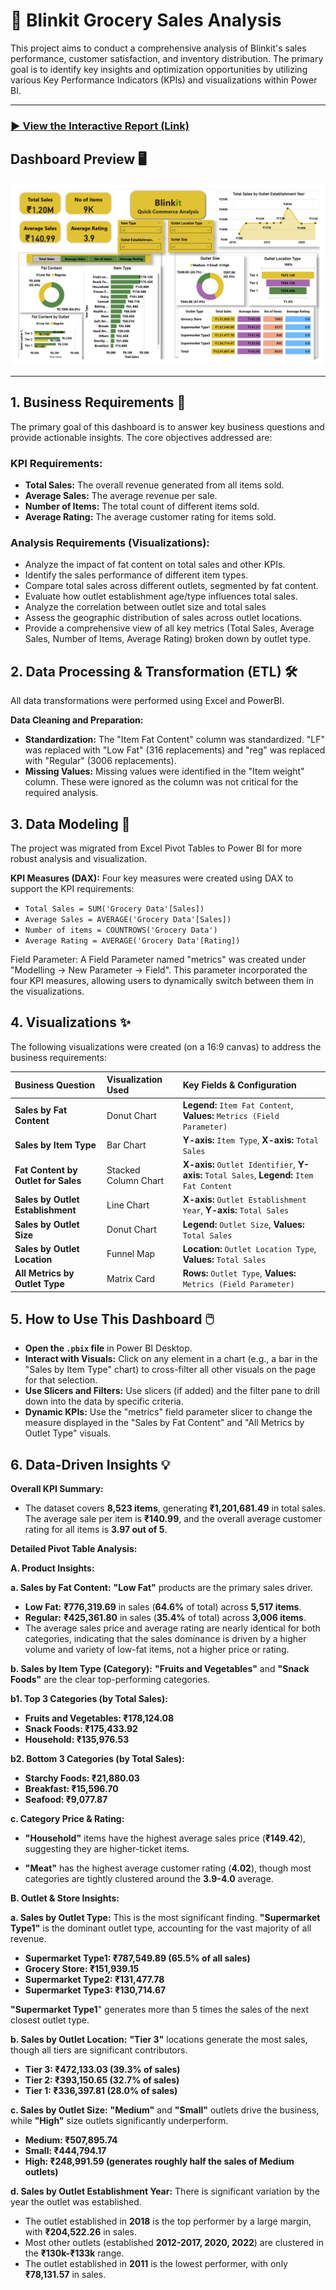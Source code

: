 # 🛒 Blinkit Grocery Sales Analysis

This project aims to conduct a comprehensive analysis of Blinkit's sales performance, customer satisfaction, and inventory distribution. The primary goal is to identify key insights and optimization opportunities by utilizing various Key Performance Indicators (KPIs) and visualizations within Power BI.

---

### [▶️ View the Interactive Report (Link)](https://app.powerbi.com/view?r=eyJrIjoiMTYwZTI5NzktZTQ5ZC00ZmJiLWIyZmItNjM0ODAyM2M3ZGFiIiwidCI6ImEzMjAwOGMwLWRhZjgtNDc5Zi1hOTk1LTI4MTVlYThmMTVjZiJ9)

## Dashboard Preview 🖥️

![Dashboard Preview](https://github.com/mrinmoy30/Blinkit_Grocery_Sales_Analysis/blob/main/Blinkit%20Dashboard.jpg)

---

## 1. Business Requirements 🎯

The primary goal of this dashboard is to answer key business questions and provide actionable insights. The core objectives addressed are:

### KPI Requirements:

- **Total Sales:** The overall revenue generated from all items sold.
- **Average Sales:** The average revenue per sale.
- **Number of Items:** The total count of different items sold.
- **Average Rating:** The average customer rating for items sold.

### Analysis Requirements (Visualizations):

- Analyze the impact of fat content on total sales and other KPIs.
- Identify the sales performance of different item types.
- Compare total sales across different outlets, segmented by fat content.
- Evaluate how outlet establishment age/type influences total sales.
- Analyze the correlation between outlet size and total sales
- Assess the geographic distribution of sales across outlet locations.
- Provide a comprehensive view of all key metrics (Total Sales, Average Sales, Number of Items, Average Rating) broken down by outlet type.

## 2. Data Processing & Transformation (ETL) 🛠️

All data transformations were performed using Excel and PowerBI.

**Data Cleaning and Preparation:**

- **Standardization:** The "Item Fat Content" column was standardized. "LF" was replaced with "Low Fat" (316 replacements) and "reg" was replaced with "Regular" (3006 replacements).
- **Missing Values:** Missing values were identified in the "Item weight" column. These were ignored as the column was not critical for the required analysis.

## 3. Data Modeling 🔗

The project was migrated from Excel Pivot Tables to Power BI for more robust analysis and visualization.

**KPI Measures (DAX):** Four key measures were created using DAX to support the KPI requirements:

- `Total Sales = SUM('Grocery Data'[Sales])`
- `Average Sales = AVERAGE('Grocery Data'[Sales])`
- `Number of items = COUNTROWS('Grocery Data')`
- `Average Rating = AVERAGE('Grocery Data'[Rating])`

Field Parameter: A Field Parameter named "metrics" was created under "Modelling -> New Parameter -> Field". This parameter incorporated the four KPI measures, allowing users to dynamically switch between them in the visualizations.

## 4. Visualizations ✨

The following visualizations were created (on a 16:9 canvas) to address the business requirements:

| Business Question                   | Visualization Used   | Key Fields & Configuration                                                                 |
| :---------------------------------- | :------------------- | :----------------------------------------------------------------------------------------- |
| **Sales by Fat Content**            | Donut Chart          | **Legend:** `Item Fat Content`, **Values:** `Metrics (Field Parameter)`                    |
| **Sales by Item Type**              | Bar Chart            | **Y-axis:** `Item Type`, **X-axis:** `Total Sales`                                         |
| **Fat Content by Outlet for Sales** | Stacked Column Chart | **X-axis:** `Outlet Identifier`, **Y-axis:** `Total Sales`, **Legend:** `Item Fat Content` |
| **Sales by Outlet Establishment**   | Line Chart           | **X-axis:** `Outlet Establishment Year`, **Y-axis:** `Total Sales`                         |
| **Sales by Outlet Size**            | Donut Chart          | **Legend:** `Outlet Size`, **Values:** `Total Sales`                                       |
| **Sales by Outlet Location**        | Funnel Map           | **Location:** `Outlet Location Type`, **Values:** `Total Sales`                            |
| **All Metrics by Outlet Type**      | Matrix Card          | **Rows:** `Outlet Type`, **Values:** `Metrics (Field Parameter)`                           |

## 5. How to Use This Dashboard 🖱️

- **Open the `.pbix` file** in Power BI Desktop.
- **Interact with Visuals:** Click on any element in a chart (e.g., a bar in the "Sales by Item Type" chart) to cross-filter all other visuals on the page for that selection.
- **Use Slicers and Filters:** Use slicers (if added) and the filter pane to drill down into the data by specific criteria.
- **Dynamic KPIs:** Use the "metrics" field parameter slicer to change the measure displayed in the "Sales by Fat Content" and "All Metrics by Outlet Type" visuals.

## 6. Data-Driven Insights 💡

**Overall KPI Summary:**

- The dataset covers **8,523 items**, generating **₹1,201,681.49** in total sales. The average sale per item is **₹140.99**, and the overall average customer rating for all items is **3.97 out of 5**.

**Detailed Pivot Table Analysis:**

**A. Product Insights:**

**a. Sales by Fat Content:** **"Low Fat"** products are the primary sales driver.

- **Low Fat:** **₹776,319.69** in sales (**64.6%** of total) across **5,517 items**.
- **Regular:** **₹425,361.80** in sales (**35.4%** of total) across **3,006 items**.
- The average sales price and average rating are nearly identical for both categories, indicating that the sales dominance is driven by a higher volume and variety of low-fat items, not a higher price or rating.

**b. Sales by Item Type (Category):** **"Fruits and Vegetables"** and **"Snack Foods"** are the clear top-performing categories.

**b1. Top 3 Categories (by Total Sales):**

- **Fruits and Vegetables: ₹178,124.08**
- **Snack Foods: ₹175,433.92**
- **Household: ₹135,976.53**

**b2. Bottom 3 Categories (by Total Sales):**

- **Starchy Foods: ₹21,880.03**
- **Breakfast: ₹15,596.70**
- **Seafood: ₹9,077.87**

**c. Category Price & Rating:**

- **"Household"** items have the highest average sales price (**₹149.42**), suggesting they are higher-ticket items.

- **"Meat"** has the highest average customer rating (**4.02**), though most categories are tightly clustered around the **3.9-4.0** average.

**B. Outlet & Store Insights:**

**a. Sales by Outlet Type:** This is the most significant finding. **"Supermarket Type1"** is the dominant outlet type, accounting for the vast majority of all revenue.

- **Supermarket Type1: ₹787,549.89 (65.5% of all sales)**
- **Grocery Store: ₹151,939.15**
- **Supermarket Type2: ₹131,477.78**
- **Supermarket Type3: ₹130,714.67**

**"Supermarket Type1**" generates more than 5 times the sales of the next closest outlet type.

**b. Sales by Outlet Location:** **"Tier 3"** locations generate the most sales, though all tiers are significant contributors.

- **Tier 3: ₹472,133.03 (39.3% of sales)**
- **Tier 2: ₹393,150.65 (32.7% of sales)**
- **Tier 1: ₹336,397.81 (28.0% of sales)**

**c. Sales by Outlet Size:** **"Medium"** and **"Small"** outlets drive the business, while **"High"** size outlets significantly underperform.

- **Medium: ₹507,895.74**
- **Small: ₹444,794.17**
- **High: ₹248,991.59 (generates roughly half the sales of Medium outlets)**

**d. Sales by Outlet Establishment Year:** There is significant variation by the year the outlet was established.

- The outlet established in **2018** is the top performer by a large margin, with **₹204,522.26** in sales.
- Most other outlets (established **2012-2017, 2020, 2022**) are clustered in the **₹130k-₹133k** range.
- The outlet established in **2011** is the lowest performer, with only **₹78,131.57** in sales.
